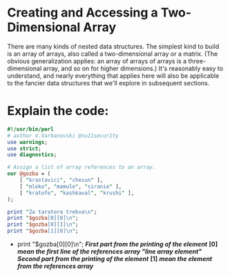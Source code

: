 # Creating and Accessing a Two-Dimensional Array

There are many kinds of nested data structures. The simplest kind to build is an array of arrays, also called a two-dimensional array or a matrix. (The obvious generalization applies: an array of arrays of arrays is a three-dimensional array, and so on for higher dimensions.) It's reasonably easy to understand, and nearly everything that applies here will also be applicable to the fancier data structures that we'll explore in subsequent sections.

# Explain the code:
```perl
#!/usr/bin/perl
# author V.Varbanovski @nu11secur1ty
use warnings;
use strict;
use diagnostics;

# Assign a list of array references to an array.
our @gozba = (
	[ "krastavici", "chesun" ],
	[ "mleko", "mamule", "siranie" ],
	[ "kratofe", "kashkaval", "krushi" ],
);

print "Za taratora trebva\n"; 
print "$gozba[0][0]\n"; 
print "$gozba[0][1]\n";
print "$gozba[1][0]\n";
```
- print "$gozba[0][0]\n";
***First part from the printing of the element*** **[0]** ***mean the first line of the references array "line array element"***
***Second part from the printing of the element*** **[1]** ***mean the element from the references array***


